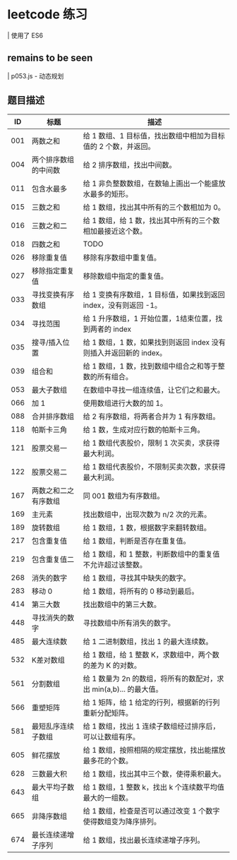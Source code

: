 # leetcode 练习

| 使用了 ES6

## remains to be seen

| p053.js - 动态规划

## 题目描述

| ID    | 标题    | 描述   |
| ------| ------ | -----  |
| 001   |两数之和   |给 1 数组、1 目标值，找出数组中相加为目标值的 2 个数，并返回。|
| 004   |两个排序数组的中间数   |给 2 排序数组，找出中间数。|
| 011   |包含水最多   |给 1 非负整数数组，在数轴上画出一个能盛放水最多的矩形。|
| 015   |三数之和   |给 1 数组，找出其中所有的三个数相加为 0。|
| 016   |三数之和二   |给 1 数组，给 1 数，找出其中所有的三个数相加最接近这个数。|
| 018   |四数之和   |TODO
| 026   |移除重复值   |移除有序数组中重复值。|
| 027   |移除指定重复值   |移除数组中指定的重复值。|
| 033   |寻找变换有序数组 |给 1 变换有序数组，1 目标值，如果找到返回 index，没有则返回 -1。|
| 034   |寻找范围        |给 1 升序数组，1 开始位置，1结束位置，找到两者的 index|
| 035   |搜寻/插入位置   |给 1 数组，1 数，如果找到则返回 index 没有则插入并返回新的 index。|
| 039   |组合和   |给 1 数组，1 数，找到数组中组合之和等于整数的所有组合。|
| 053   |最大子数组   |在数组中寻找一组连续值，让它们之和最大。|
| 066   |加 1   |使用数组进行大数的加 1。|
| 088   |合并排序数组   |给 2 有序数组，将两者合并为 1 有序数组。|
| 118   |帕斯卡三角   |给 1 数，生成对应行数的帕斯卡三角。|
| 121   |股票交易一   |给 1 数组代表股价，限制 1 次买卖，求获得最大利润。|
| 122   |股票交易二   |给 1 数组代表股价，不限制买卖次数，求获得最大利润。|
| 167   |两数之和二之有序数组   |同 001 数组为有序数组。|
| 169   |主元素   |找出数组中，出现次数为 n/2 次的元素。|
| 189   |旋转数组   |给 1 数组，1 数，根据数字来翻转数组。|
| 217   |包含重复值   |给 1 数组，判断是否存在重复值。|
| 219   |包含重复值二   |给 1 数组，和 1 整数，判断数组中的重复值不允许超过该整数。|
| 268   |消失的数字   |给 1 数组，寻找其中缺失的数字。|
| 283   |移动 0   |给 1 数组，将所有的 0 移动到最后。|
| 414   |第三大数   |找出数组中的第三大数。|
| 448   |寻找消失的数字   |寻找数组中所有消失的数字。|
| 485   |最大连续数   |给 1 二进制数组，找出 1 的最大连续数。|
| 532   |K差对数组   |给 1 数组，给 1 整数 K，求数组中，两个数的差为 K 的对数。|
| 561   |分割数组   |给 1 数量为 2n 的数组，将所有的数配对，求出 min(a,b)... 的最大值。|
| 566   |重塑矩阵   |给 1 矩阵，给 1 给定的行列，根据新的行列重新分配矩阵。|
| 581   |最短乱序连续子数组   |给 1 数组，找出 1 连续子数组经过排序后，可以让数组有序。|
| 605   |鲜花摆放   |给 1 数组，按照相隔的规定摆放，找出能摆放最多花的个数。|
| 628   |三数最大积   |给 1 数组，找出其中三个数，使得乘积最大。|
| 643   |最大平均子数组   |给 1 数组，1 整数 k，找出 k 个连续数平均值最大的一组数。|
| 665   |非降序数组   |给 1 数组，检查是否可以通过改变 1 个数字使得数组变为降序排列。|
| 674   |最长连续递增子序列   |给 1 数组，找出最长连续递增子序列。|


